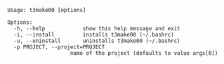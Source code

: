 	Usage: t3make00 [options]

	Options:
  	  -h, --help            show this help message and exit  
  	  -i, --install         installs t3make00 (~/.bashrc)  
  	  -u, --uninstall       uninstalls t3make00 (~/.bashrc)  
  	  -p PROJECT, --project=PROJECT  
                        name of the project (defaults to value args[0])